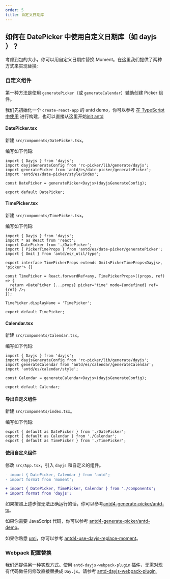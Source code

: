 ```yaml
---
order: 5
title: 自定义日期库
---
```


## 如何在 DatePicker 中使用自定义日期库（如 dayjs ）？

考虑到包的大小，你可以用自定义日期库替换 Moment。在这里我们提供了两种方式来实现替换:

### 自定义组件

第一种方法是使用 `generatePicker`（或 `generateCalendar`）辅助创建 Picker 组件。

我们先初始化一个 `create-react-app` 的 antd demo，你可以参考 [在 TypeScript 中使用](/docs/react/use-in-typescript) 进行构建，也可以直接从这里开始[init antd](https://github.com/xiaohuoni/antd4-generate-picker/commit/47fec964e36d48bd15760f8f5abcb9655c259aa6)

#### DatePicker.tsx

新建 `src/components/DatePicker.tsx`。

编写如下代码:

```tsx
import { Dayjs } from 'dayjs';
import dayjsGenerateConfig from 'rc-picker/lib/generate/dayjs';
import generatePicker from 'antd/es/date-picker/generatePicker';
import 'antd/es/date-picker/style/index';

const DatePicker = generatePicker<Dayjs>(dayjsGenerateConfig);

export default DatePicker;
```

#### TimePicker.tsx

新建 `src/components/TimePicker.tsx`。

编写如下代码:

```tsx
import { Dayjs } from 'dayjs';
import * as React from 'react';
import DatePicker from './DatePicker';
import { PickerTimeProps } from 'antd/es/date-picker/generatePicker';
import { Omit } from 'antd/es/_util/type';

export interface TimePickerProps extends Omit<PickerTimeProps<Dayjs>, 'picker'> {}

const TimePicker = React.forwardRef<any, TimePickerProps>((props, ref) => {
  return <DatePicker {...props} picker="time" mode={undefined} ref={ref} />;
});

TimePicker.displayName = 'TimePicker';

export default TimePicker;
```

#### Calendar.tsx

新建 `src/components/Calendar.tsx`。

编写如下代码:

```tsx
import { Dayjs } from 'dayjs';
import dayjsGenerateConfig from 'rc-picker/lib/generate/dayjs';
import generateCalendar from 'antd/es/calendar/generateCalendar';
import 'antd/es/calendar/style';

const Calendar = generateCalendar<Dayjs>(dayjsGenerateConfig);

export default Calendar;
```

#### 导出自定义组件

新建 `src/components/index.tsx`。

编写如下代码:

```tsx
export { default as DatePicker } from './DatePicker';
export { default as Calendar } from './Calendar';
export { default as TimePicker } from './TimePicker';
```

#### 使用自定义组件

修改 `src/App.tsx`，引入 `dayjs` 和自定义的组件。

```diff
- import { DatePicker, Calendar } from 'antd';
- import format from 'moment';

+ import { DatePicker, TimePicker, Calendar } from './components';
+ import format from 'dayjs';
```

如果按照上述步骤无法正确运行的话，你可以参考[antd4-generate-picker/antd-ts](https://github.com/xiaohuoni/antd4-generate-picker/tree/master/antd-ts)。

如果你需要 JavaScript 代码，你可以参考 [antd4-generate-picker/antd-demo](https://github.com/xiaohuoni/antd4-generate-picker/tree/master/antd-demo)。

如果你熟悉 [umi](https://umijs.org/)，你可以参考 [antd4-use-dayjs-replace-moment](https://github.com/xiaohuoni/antd4-use-dayjs-replace-moment)。

### Webpack 配置替换

我们还提供另一种实现方式。使用 `antd-dayjs-webpack-plugin` 插件，无需对现有代码做任何修改直接替换成 `Day.js`。请参考 [antd-dayjs-webpack-plugin](https://github.com/ant-design/antd-dayjs-webpack-plugin)。
